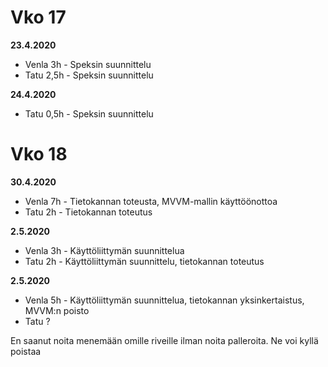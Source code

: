 # Vko 17

**23.4.2020**

* Venla 3h - Speksin suunnittelu  
* Tatu 2,5h - Speksin suunnittelu

**24.4.2020**

* Tatu 0,5h - Speksin suunnittelu

# Vko 18

**30.4.2020**

* Venla 7h - Tietokannan toteusta, MVVM-mallin käyttöönottoa  
* Tatu 2h - Tietokannan toteutus

**2.5.2020**

* Venla  3h - Käyttöliittymän suunnittelua
* Tatu 2h - Käyttöliittymän suunnittelu, tietokannan toteutus

**2.5.2020**

* Venla  5h - Käyttöliittymän suunnittelua, tietokannan yksinkertaistus, MVVM:n poisto
* Tatu ?

En saanut noita menemään omille riveille ilman noita palleroita. Ne voi kyllä poistaa
